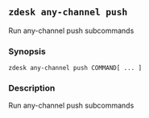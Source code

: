 ## `zdesk any-channel push`

Run any-channel push subcommands

### Synopsis

    zdesk any-channel push COMMAND[ ... ]

### Description

Run any-channel push subcommands

